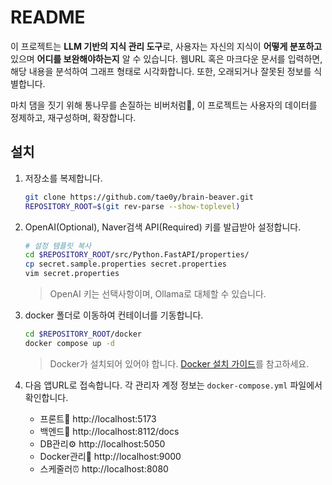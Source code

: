 # README
  
이 프로젝트는 **LLM 기반의 지식 관리 도구**로, 사용자는 자신의 지식이 **어떻게 분포하고** 있으며 **어디를 보완해야하는지** 알 수 있습니다. 웹URL 혹은 마크다운 문서를 입력하면, 해당 내용을 분석하여 그래프 형태로 시각화합니다. 또한, 오래되거나 잘못된 정보를 식별합니다.

마치 댐을 짓기 위해 통나무를 손질하는 비버처럼:beaver:, 이 프로젝트는 사용자의 데이터를 정제하고, 재구성하며, 확장합니다.

## 설치

1. 저장소를 복제합니다.
    ```bash
    git clone https://github.com/tae0y/brain-beaver.git
    REPOSITORY_ROOT=$(git rev-parse --show-toplevel)
    ```

2. OpenAI(Optional), Naver검색 API(Required) 키를 발급받아 설정합니다.
    ```bash
    # 설정 템플릿 복사
    cd $REPOSITORY_ROOT/src/Python.FastAPI/properties/
    cp secret.sample.properties secret.properties
    vim secret.properties
    ```
    > OpenAI 키는 선택사항이며, Ollama로 대체할 수 있습니다.

3. docker 폴더로 이동하여 컨테이너를 기동합니다.
    ```bash
    cd $REPOSITORY_ROOT/docker
    docker compose up -d
    ```
    > Docker가 설치되어 있어야 합니다. [Docker 설치 가이드](https://docs.docker.com/desktop/setup/install/mac-install/)를 참고하세요.

4. 다음 앱URL로 접속합니다. 각 관리자 계정 정보는 `docker-compose.yml` 파일에서 확인합니다.
    - 프론트:beaver: http://localhost:5173
    - 백엔드:brain: http://localhost:8112/docs
    - DB관리:gear: http://localhost:5050
    - Docker관리:whale: http://localhost:9000
    - 스케줄러⏰ http://localhost:8080
